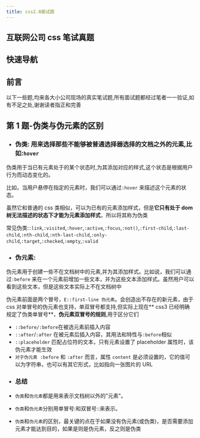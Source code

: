 ```yaml
---
title: css2.0面试题
---
```


## 互联网公司 css 笔试真题

## 快速导航

<TOC />

## 前言

以下一些题,均来各大小公司现场的真实笔试题,所有面试题都经过笔者一一验证,如有不足之处,谢谢读者指正和完善

## 第 1 题-伪类与伪元素的区别

- ### **伪类**: 用来选择那些不能够被普通选择器选择的文档之外的元素,比如:`hover`

伪类用于当已有元素处于的某个状态时,为其添加对应的样式,这个状态是根据用户行为而动态变化的。

比如，当用户悬停在指定的元素时，我们可以通过`:hover` 来描述这个元素的状态。

虽然它和普通的 css 类相似，可以为已有的元素添加样式，但是**它只有处于 dom 树无法描述的状态下才能为元素添加样式**，所以将其称为伪类

常见伪类:`:link`,`:visited`,`:hover`,`:active`,`:focus`,`:not()`,`:first-child`,`:last-child`,`:nth-child`,`:nth-last-child`,`:only-child`,`:target`,`:checked`,`:empty`,`:valid`

- ### **伪元素**:

伪元素用于创建一些不在文档树中的元素,并为其添加样式。比如说，我们可以通过`:before` 来在一个元素前增加一些文本，并为这些文本添加样式。虽然用户可以看到这些文本，但是这些文本实际上不在文档树中

伪元素前面是两个冒号，`E::first-line 伪元素`。会创造出不存在的新元素，由于 css 对单冒号的伪元素也支持，单双冒号都支持,但实际上现在** css3 已经明确规定了伪类单冒号**，**伪元素双冒号的规则**,用于区分它们

- `::before/:before`在被选元素前插入内容
- `::after`/`:after` 在被元素后插入内容，其用法和特性与`:before`相似
- `::placeholder` 匹配占位符的文本，只有元素设置了 placeholder 属性时，该伪元素才能生效
- `对于伪元素 :before` 和 `:after` 而言，属性 `content` 是必须设置的，它的值可以为字符串，也可以有其它形式，比如指向一张图片的 URL

* ### 总结

* `伪类`和`伪元素`都是用来表示文档树以外的"元素"。
* `伪类`和`伪元素`分别用单冒号:和双冒号::来表示。
* `伪类`和`伪元素`的区别，最关键的点在于如果没有伪元素(或伪类)，是否需要添加元素才能达到目的，如果是则是伪元素，反之则是伪类
